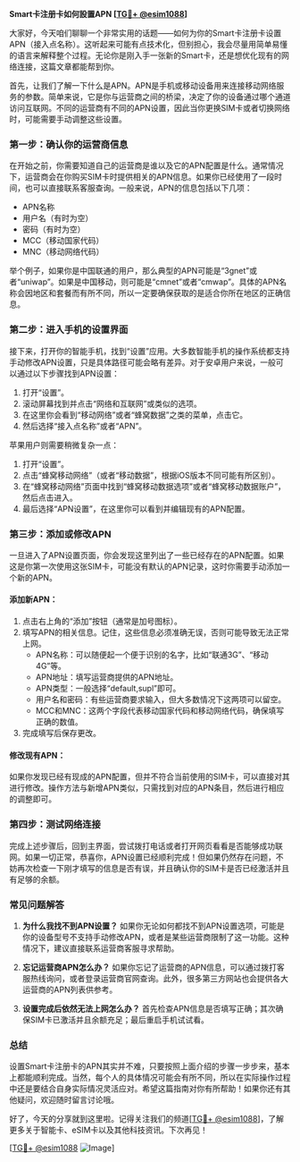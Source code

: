 **Smart卡注册卡如何設置APN [[TG💪+ @esim1088](https://t.me/s/esim1088)]**

大家好，今天咱们聊聊一个非常实用的话题——如何为你的Smart卡注册卡设置APN（接入点名称）。这听起来可能有点技术化，但别担心，我会尽量用简单易懂的语言来解释整个过程。无论你是刚入手一张新的Smart卡，还是想优化现有的网络连接，这篇文章都能帮到你。

首先，让我们了解一下什么是APN。APN是手机或移动设备用来连接移动网络服务的参数。简单来说，它是你与运营商之间的桥梁，决定了你的设备通过哪个通道访问互联网。不同的运营商有不同的APN设置，因此当你更换SIM卡或者切换网络时，可能需要手动调整这些设置。

### **第一步：确认你的运营商信息**

在开始之前，你需要知道自己的运营商是谁以及它的APN配置是什么。通常情况下，运营商会在你购买SIM卡时提供相关的APN信息。如果你已经使用了一段时间，也可以直接联系客服查询。一般来说，APN的信息包括以下几项：

- APN名称
- 用户名（有时为空）
- 密码（有时为空）
- MCC（移动国家代码）
- MNC（移动网络代码）

举个例子，如果你是中国联通的用户，那么典型的APN可能是“3gnet”或者“uniwap”。如果是中国移动，则可能是“cmnet”或者“cmwap”。具体的APN名称会因地区和套餐而有所不同，所以一定要确保获取的是适合你所在地区的正确信息。

### **第二步：进入手机的设置界面**

接下来，打开你的智能手机，找到“设置”应用。大多数智能手机的操作系统都支持手动修改APN设置，只是具体路径可能会略有差异。对于安卓用户来说，一般可以通过以下步骤找到APN设置：

1. 打开“设置”。
2. 滚动屏幕找到并点击“网络和互联网”或类似的选项。
3. 在这里你会看到“移动网络”或者“蜂窝数据”之类的菜单，点击它。
4. 然后选择“接入点名称”或者“APN”。

苹果用户则需要稍微复杂一点：

1. 打开“设置”。
2. 点击“蜂窝移动网络”（或者“移动数据”，根据iOS版本不同可能有所区别）。
3. 在“蜂窝移动网络”页面中找到“蜂窝移动数据选项”或者“蜂窝移动数据账户”，然后点击进入。
4. 最后选择“APN设置”，在这里你可以看到并编辑现有的APN配置。

### **第三步：添加或修改APN**

一旦进入了APN设置页面，你会发现这里列出了一些已经存在的APN配置。如果这是你第一次使用这张SIM卡，可能没有默认的APN记录，这时你需要手动添加一个新的APN。

#### 添加新APN：
1. 点击右上角的“添加”按钮（通常是加号图标）。
2. 填写APN的相关信息。记住，这些信息必须准确无误，否则可能导致无法正常上网。
   - APN名称：可以随便起一个便于识别的名字，比如“联通3G”、“移动4G”等。
   - APN地址：填写运营商提供的APN地址。
   - APN类型：一般选择“default,supl”即可。
   - 用户名和密码：有些运营商要求输入，但大多数情况下这两项可以留空。
   - MCC和MNC：这两个字段代表移动国家代码和移动网络代码，确保填写正确的数值。
3. 完成填写后保存更改。

#### 修改现有APN：
如果你发现已经有现成的APN配置，但并不符合当前使用的SIM卡，可以直接对其进行修改。操作方法与新增APN类似，只需找到对应的APN条目，然后进行相应的调整即可。

### **第四步：测试网络连接**

完成上述步骤后，回到主界面，尝试拨打电话或者打开网页看看是否能够成功联网。如果一切正常，恭喜你，APN设置已经顺利完成！但如果仍然存在问题，不妨再次检查一下刚才填写的信息是否有误，并且确认你的SIM卡是否已经激活并且有足够的余额。

### **常见问题解答**

1. **为什么我找不到APN设置？**
   如果你无论如何都找不到APN设置选项，可能是你的设备型号不支持手动修改APN，或者是某些运营商限制了这一功能。这种情况下，建议直接联系运营商客服寻求帮助。

2. **忘记运营商APN怎么办？**
   如果你忘记了运营商的APN信息，可以通过拨打客服热线询问，或者登录运营商官网查询。此外，很多第三方网站也会提供各大运营商的APN列表供参考。

3. **设置完成后依然无法上网怎么办？**
   首先检查APN信息是否填写正确；其次确保SIM卡已激活并且余额充足；最后重启手机试试看。

### **总结**

设置Smart卡注册卡的APN其实并不难，只要按照上面介绍的步骤一步步来，基本上都能顺利完成。当然，每个人的具体情况可能会有所不同，所以在实际操作过程中还是要结合自身实际情况灵活应对。希望这篇指南对你有所帮助！如果你还有其他疑问，欢迎随时留言讨论哦。

好了，今天的分享就到这里啦。记得关注我们的频道[[TG💪+ @esim1088](https://t.me/s/esim1088)]，了解更多关于智能卡、eSIM卡以及其他科技资讯。下次再见！

[[TG💪+ @esim1088](https://t.me/s/esim1088) ![Image](https://i.postimg.cc/4NQfJmqS/Snipaste-2025-05-13-00-14-12.png)]